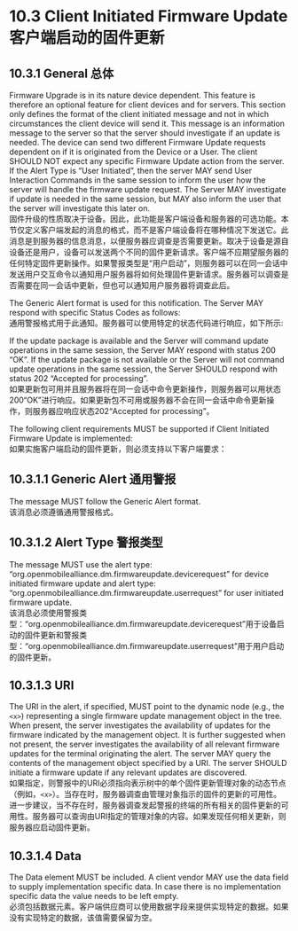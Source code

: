# 10.3 Client Initiated Firmware Update 客户端启动的固件更新
## 10.3.1 General 总体
Firmware Upgrade is in its nature device dependent. This feature is therefore an optional feature for client devices and for servers. This section only defines the format of the client initiated message and not in which circumstances the client device will send it. This message is an information message to the server so that the server should investigate if an update is needed. The device can send two different Firmware Update requests dependent on if it is originated from the Device or a User. The client SHOULD NOT expect any specific Firmware Update action from the server. If the Alert Type is “User Initiated”, then the server MAY send User Interaction Commands in the same session to inform the user how the server will handle the firmware update request. The Server MAY investigate if update is needed in the same session, but MAY also inform the user that the server will investigate this later on.<br/>
固件升级的性质取决于设备。因此，此功能是客户端设备和服务器的可选功能。本节仅定义客户端发起的消息的格式，而不是客户端设备将在哪种情况下发送它。此消息是到服务器的信息消息，以便服务器应调查是否需要更新。取决于设备是源自设备还是用户，设备可以发送两个不同的固件更新请求。客户端不应期望服务器的任何特定固件更新操作。如果警报类型是“用户启动”，则服务器可以在同一会话中发送用户交互命令以通知用户服务器将如何处理固件更新请求。服务器可以调查是否需要在同一会话中更新，但也可以通知用户服务器将调查此后。

The Generic Alert format is used for this notification. The Server MAY respond with specific Status Codes as follows:<br/>
通用警报格式用于此通知。服务器可以使用特定的状态代码进行响应，如下所示:

 If the update package is available and the Server will command update operations in the same session, the Server MAY respond with status 200 “OK”. If the update package is not available or the Server will not command update operations in the same session, the Server SHOULD respond with status 202 “Accepted for processing”. <br/>
如果更新包可用并且服务器将在同一会话中命令更新操作，则服务器可以用状态200“OK”进行响应。如果更新包不可用或服务器不会在同一会话中命令更新操作，则服务器应响应状态202“Accepted for processing”。 

The following client requirements MUST be supported if Client Initiated Firmware Update is implemented:<br/>
如果实施客户端启动的固件更新，则必须支持以下客户端要求：

## 10.3.1.1 Generic Alert 通用警报
The message MUST follow the Generic Alert format. <br/>
该消息必须遵循通用警报格式。

## 10.3.1.2 Alert Type 警报类型
The message MUST use the alert type: “org.openmobilealliance.dm.firmwareupdate.devicerequest” for device initiated firmware update and alert type: “org.openmobilealliance.dm.firmwareupdate.userrequest” for user initiated firmware update.<br/>
该消息必须使用警报类型：“org.openmobilealliance.dm.firmwareupdate.devicerequest”用于设备启动的固件更新和警报类型：“org.openmobilealliance.dm.firmwareupdate.userrequest”用于用户启动的固件更新。

## 10.3.1.3 URI
The URI in the alert, if specified, MUST point to the dynamic node (e.g., the `<x>`) representing a single firmware update management object in the tree. When present, the server investigates the availability of updates for the firmware indicated by the management object. It is further suggested when not present, the server investigates the availability of all relevant firmware updates for the terminal originating the alert. The server MAY query the contents of the management object specified by a URI. The server SHOULD initiate a firmware update if any relevant updates are discovered. <br/>
如果指定，则警报中的URI必须指向表示树中的单个固件更新管理对象的动态节点（例如，`<x>`）。当存在时，服务器调查由管理对象指示的固件的更新的可用性。进一步建议，当不存在时，服务器调查发起警报的终端的所有相关的固件更新的可用性。服务器可以查询由URI指定的管理对象的内容。如果发现任何相关更新，则服务器应启动固件更新。

## 10.3.1.4 Data
The Data element MUST be included. A client vendor MAY use the data field to supply implementation specific data. In case there is no implementation specific data the value needs to be left empty.<br/>
必须包括数据元素。客户端供应商可以使用数据字段来提供实现特定的数据。如果没有实现特定的数据，该值需要保留为空。

